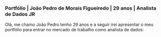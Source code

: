 ### Portfólio | João Pedro de Morais Figueiredo | 29 anos | Analista de Dados JR

Olá, me chamo João Pedro tenho 29 anos e a seguir irei apresentar o meu portfólio para entrar no mercado de trabalho como analista de dados:
